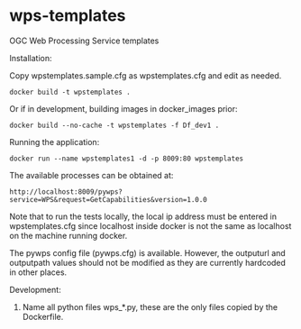 # wps-templates
OGC Web Processing Service templates

Installation:

Copy wpstemplates.sample.cfg as wpstemplates.cfg and edit as needed.

    docker build -t wpstemplates .

Or if in development, building images in docker_images prior:

    docker build --no-cache -t wpstemplates -f Df_dev1 .

Running the application:

    docker run --name wpstemplates1 -d -p 8009:80 wpstemplates

The available processes can be obtained at:

    http://localhost:8009/pywps?service=WPS&request=GetCapabilities&version=1.0.0

Note that to run the tests locally, the local ip address must be entered in
wpstemplates.cfg since localhost inside docker is not the same as localhost
on the machine running docker.

The pywps config file (pywps.cfg) is available. However, the outputurl
and outputpath values should not be modified as they are currently
hardcoded in other places.

Development:

1. Name all python files wps_*.py, these are the only files copied by the
   Dockerfile.
